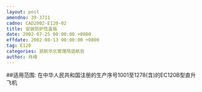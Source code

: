 ```yaml
---
layout: post
amendno: 39-3711
cadno: CAD2002-E120-02
title: 安装防护性盖板
date: 2002-07-25 00:00:00 +0800
effdate: 2002-08-13 00:00:00 +0800
tag: E120
categories: 民航华北管理局适航处
author: 肖峰
---
```


##适用范围:
在中华人民共和国注册的生产序号1001至1278(含)的EC120B型直升飞机

